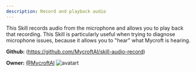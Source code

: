```yaml
---
description: Record and playback audio
---
```

This Skill records audio from the microphone and allows you to play back that recording. This Skill is particularly useful when trying to diagnose microphone issues, because it allows you to "hear" what Mycroft is hearing.

**Github:** (https://github.com/MycroftAI/skill-audio-record)

**Owner:** [@MycroftAI](https://github.com/MycroftAI) ![avatart](https://avatars0.githubusercontent.com/u/14171097?v=4)

